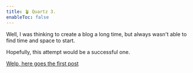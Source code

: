 ```yaml
---
title: 🪴 Quartz 3.
enableToc: false
---
```


Well, I was thinking to create a blog a long time, but always wasn't able to find time and space to start.

Hopefully, this attempt would be a successful one.

[Welp, here goes the first post](notes/Welp,%20here%20goes%20the%20first%20post.md)
